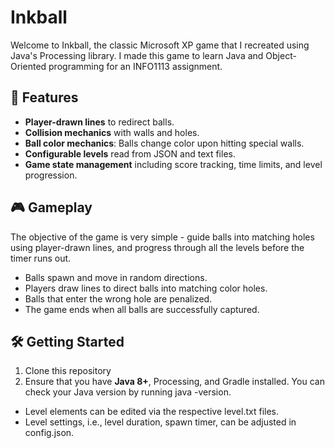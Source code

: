 # Inkball

Welcome to Inkball, the classic Microsoft XP game that I recreated using Java's Processing library. I made this game to learn Java and Object-Oriented programming for an INFO1113 assignment. 

## 📜 Features
- **Player-drawn lines** to redirect balls.
- **Collision mechanics** with walls and holes.
- **Ball color mechanics**: Balls change color upon hitting special walls.
- **Configurable levels** read from JSON and text files.
- **Game state management** including score tracking, time limits, and level progression.

## 🎮 Gameplay
The objective of the game is very simple - guide balls into matching holes using player-drawn lines, and progress through all the levels before the timer runs out. 
- Balls spawn and move in random directions.
- Players draw lines to direct balls into matching color holes.
- Balls that enter the wrong hole are penalized.
- The game ends when all balls are successfully captured.

## 🛠 Getting Started
1. Clone this repository
2. Ensure that you have **Java 8+**, Processing, and Gradle installed. You can check your Java version by running java -version.

- Level elements can be edited via the respective level.txt files. 
- Level settings, i.e., level duration, spawn timer, can be adjusted in config.json.